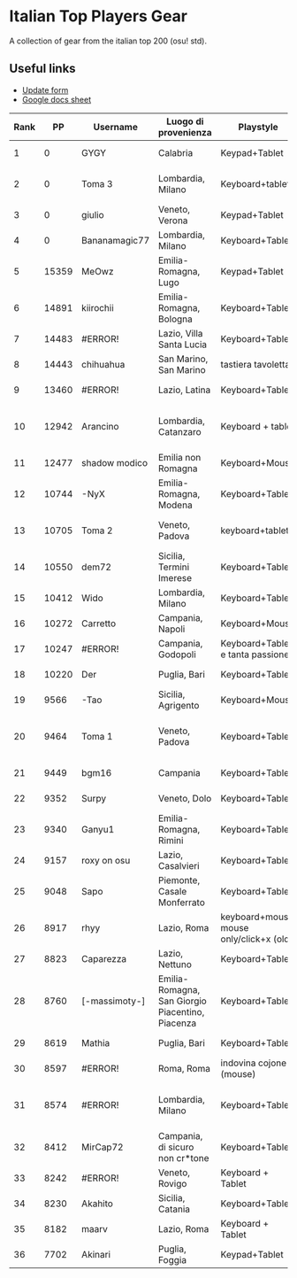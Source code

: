 # Italian Top Players Gear
A collection of gear from the italian top 200 (osu! std).

## Useful links
- [Update form](https://docs.google.com/forms/d/e/1FAIpQLSda6cfkVM5K-jvKprpvKbcX1vKcA1DMkJw6S2R79QjWjU0Qiw/viewform)
- [Google docs sheet](https://docs.google.com/spreadsheets/d/1bnU730-eG2OifO7ucLPpc2_z5B_ul11zTqyIPu8Uwm0)

[//]: # (Table)

|   Rank |    PP | Username      | Luogo di provenienza                             | Playstyle                                | Tap Style                                           | Tablet / Mouse       | Area / Filter / Sensitivity                                                                                                                              | Grip                                                                                                                                                                    | Keyboard                                      | Switch                             | osu! Resolution         | Skin                                                                                                                                                                |
|--------|-------|---------------|--------------------------------------------------|------------------------------------------|-----------------------------------------------------|----------------------|----------------------------------------------------------------------------------------------------------------------------------------------------------|-------------------------------------------------------------------------------------------------------------------------------------------------------------------------|-----------------------------------------------|------------------------------------|-------------------------|---------------------------------------------------------------------------------------------------------------------------------------------------------------------|
|      1 |     0 | GYGY          | Calabria                                         | Keypad+Tablet                            | Middle singletap                                    | CTH-480              | 77x49.56 1x                                                                                                                                              |                                                                                                                                                                         | NONO Keypad                                   | Cherry MX Brown                    | 1920x1080 Fullscreen    |                                                                                                                                                                     |
|      2 |     0 | Toma 3        | Lombardia, Milano                                | Keyboard+tablet                          | Singletap                                           | One by One Wacom 472 | Smoothing filter and Antichatter                                                                                                                         | https://cdn.discordapp.com/attachments/903678599742238790/1062180439185444894/rn_image_picker_lib_temp_8c056b6e-eca4-4f33-8ea2-7f9d54fa35d2.jpg                         | Corsair K55 RGB e Occasionalmente Ajazz       | Membrana e Red                     | 1920x1080 Windowed      | No                                                                                                                                                                  |
|      3 |     0 | giulio        | Veneto, Verona                                   | Keypad+Tablet                            | Index singletap/alt                                 | Wacom CTL 472        | https://cdn.discordapp.com/attachments/990625798379687986/1062333951651360878/areaefiltri.png                                                            |                                                                                                                                                                         | Amusing KeypadPro                             | Cherry MX Black                    | Fullscreen              | https://cdn.discordapp.com/attachments/990625798379687986/1062334870086484029/BubbleSkin20-03-20.osk                                                                |
|      4 |     0 | Bananamagic77 | Lombardia, Milano                                | Keyboard+Tablet                          | Full alt                                            | Ctl-672              | Area:80 x 45, Latenza:12ms 143hz, sens:x1                                                                                                                | https://cdn.discordapp.com/attachments/687459402990616648/1063619697540616222/IMG_0824.jpg                                                                              | Logitech k120                                 | Membrane Keyboard :/               | Fullscreen 1920 x 1080  | Whitecat v1                                                                                                                                                         |
|      5 | 15359 | MeOwz         | Emilia-Romagna, Lugo                             | Keypad+Tablet                            | Full Alt (Middle+Index)                             | CTH-690              | w105 h59.0625 x100 y35                                                                                                                                   | https://cdn.discordapp.com/attachments/609171497142976522/1062156346264408174/image.png                                                                                 | Keypad scrauso                                | Cherry MX Red (Silent[?])          | 1920x1080 Fullscreen    | https://skins.osuck.net/skins/863/download?v=0                                                                                                                      |
|      6 | 14891 | kiirochii     | Emilia-Romagna, Bologna                          | Keyboard+Tablet                          | Ring Middle + Index                                 | Wacom Bamboo CTH-470 | 112mm Forced aspect ratio                                                                                                                                | https://i.imgur.com/GeiuXI3.png                                                                                                                                         | hyperx alloy origins core                     | aqua                               | 1920x1080 fullscreen    | https://github.com/rudjx3/skins/blob/main/kiirochii.md                                                                                                              |
|      7 | 14483 | #ERROR!       | Lazio, Villa Santa Lucia                         | Keyboard+Tablet                          | Middle singletap                                    | Wacom CTL 472        | 77mm x 43.31mm, 12ms 1000hz smoothing, 3 1 0 1 anti chatter                                                                                              | https://cdn.discordapp.com/attachments/873357839555506178/1062380085216288900/IMG_20230110_153826.jpg                                                                   | HyperX Alloy Origins Core TKL                 | HyperX Red                         | 1920x1080 Full Screen   | https://drive.google.com/file/d/1Du_ci_HnpmX87roDG9BIEf3PS9znIUM5/view                                                                                              |
|      8 | 14443 | chihuahua     | San Marino, San Marino                           | tastiera tavoletta                       | singletap medio                                     | cth 480              | tra 90 e 112 proporzioni forzate                                                                                                                         | mi vergogno                                                                                                                                                             | hyperx                                        | aqua                               | schermo intero          | cambio skin di continuo                                                                                                                                             |
|      9 | 13460 | #ERROR!       | Lazio, Latina                                    | Keyboard+Tablet                          | Full alt                                            | One by wacom         | 84x47.25                                                                                                                                                 | https://cdn.discordapp.com/attachments/898215948841017414/1062153802398040165/WhatsApp_Image_2023-01-10_at_00.38.20.jpeg                                                | Hyperx                                        | Red                                | Fullscreen              | NM: https://www.mediafire.com/file/w75jeefmlbrxdxp/Aristia%2528Edit%2529.osk/file DT: https://www.mediafire.com/folder/p2tifa527ph2v/Rafis_Blu                      |
|     10 | 12942 | Arancino      | Lombardia, Catanzaro                             | Keyboard + tablet                        | alternate starting bursts with middle finger        | cth 480              | 71x71mm (cambio spesso), filtri: https://cdn.discordapp.com/attachments/670022622150393866/1062401561197805588/image.png                                 | https://cdn.discordapp.com/attachments/670022622150393866/1062401208507175022/PXL_20230110_160252205.jpg                                                                | GMMK Pro                                      | Cherry mx yellow cap               | fullscreen 1920,1080    | https://arancino.s-ul.eu/YWNponq0                                                                                                                                   |
|     11 | 12477 | shadow modico | Emilia non Romagna                               | Keyboard+Mouse                           | Ring index full alt                                 | G703                 | 800 dpi 1.6x in game                                                                                                                                     | https://imgur.com/arTimBW                                                                                                                                               | Ducky One 3                                   | MX Brown                           | Fullscreen 1920x1080    | aristia                                                                                                                                                             |
|     12 | 10744 | -NyX          | Emilia-Romagna, Modena                           | Keyboard+Tablet                          | Full alt                                            | Wacom ctl 472        | Area: 70x42mm, Tablet girato a 15° Filtri: Devocup antichatter, Latency e Antichatter Strength 10, antichatter multiplier 1, antichatter offset X=0, Y=1 | https://imgur.com/JlmMdY5                                                                                                                                               | HyperX Alloy Origins                          | HyperX Reds                        | (1920x1080) Fullscreen  | https://b.catgirlsare.sexy/Ix4N3i6h.osk                                                                                                                             |
|     13 | 10705 | Toma 2        | Veneto, Padova                                   | keyboard+tablet                          | middle index singletap and full alt                 | CTL-480              | 33mm x 36.95mm 18°                                                                                                                                       | https://imgur.com/a/2lkQFIk                                                                                                                                             | hyperx alloy origins 100%                     | hyperx red                         | 2560x1440               | https://drive.google.com/file/d/1mHcLnJnpR2gFhdOtZiELD2HnGKlATglY/view?usp=share_link                                                                               |
|     14 | 10550 | dem72         | Sicilia, Termini Imerese                         | Keyboard+Tablet                          | Singletap                                           | ctl-472              | foto                                                                                                                                                     | https://cdn.discordapp.com/attachments/777797021632561162/1063066865850646618/grip.jpg                                                                                  | Hyperx alloy origins                          | Red                                | 1920x1080 Fullscreen    | https://osuskins.net/skin/k38KhZg                                                                                                                                   |
|     15 | 10412 | Wido          | Lombardia, Milano                                | Keyboard+Tablet                          | Singletap Index                                     | CTL-472              | 96x57.37 1ms 4strength 1000hz                                                                                                                            | https://cdn.discordapp.com/attachments/1052742094470516748/1070760630858035230/IMG_20230202_184009766.jpg                                                               | Cooler Master                                 | Brown                              | 1920x1080 Fullscreen    | https://drive.google.com/file/d/1xpxtmAu3GFAtdp54-_mI3WfSSFX0r3oU/view?usp=sharing                                                                                  |
|     16 | 10272 | Carretto      | Campania, Napoli                                 | Keyboard+Mouse                           | Full alt                                            | Razer DeathAdder     | 1800 dpi 1x                                                                                                                                              | impossibile mi scoccio                                                                                                                                                  | una ducky ma non ricordo quale                | neg                                | fulscreen               | no. ti prego                                                                                                                                                        |
|     17 | 10247 | #ERROR!       | Campania, Godopoli                               | Keyboard+Tablet e tanta passione         | Full alt                                            | Wacom CTH 690        | 65mm x 40mm con 1.05x di sens                                                                                                                            | https://tommaso.s-ul.eu/ZTZoGukq                                                                                                                                        | Custom con PCB GK61X                          | Gateron Red                        | 1768x992 Fullscreen     | NM: https://tommaso.s-ul.eu/fIfA131t | DT: https://tommaso.s-ul.eu/MJSpwWx4                                                                                         |
|     18 | 10220 | Der           | Puglia, Bari                                     | Keyboard+Tablet                          | Middle (Main), Index                                | Intuos CTL-480       | https://i.imgur.com/8Va60DX.gif                                                                                                                          | https://i.imgur.com/9mimwPb.png                                                                                                                                         | Hyperx Alloy Origins                          | Red                                | 1920x1080 Full Screen   | No                                                                                                                                                                  |
|     19 |  9566 | -Tao          | Sicilia, Agrigento                               | Keyboard+Mouse                           | Full Alt                                            | Glorious Model D-    | 800 DPI, 2.2x                                                                                                                                            | https://prnt.sc/sk6Mrsmd_GYZ                                                                                                                                            | HyperX Alloy Origins Core                     | Cherry Mx Red                      | 1920x1080               | https://raw.githubusercontent.com/eranyoung/osuSkins/master/Skins/vv_idke_trail.osk                                                                                 |
|     20 |  9464 | Toma 1        | Veneto, Padova                                   | Keyboard+Tablet                          | Index middle full alt, a volte volte singletappo.   | Xp-Pen G640          | guarda il mio profilo                                                                                                                                    | https://cdn.discordapp.com/attachments/947826503691927613/1063503796216537158/Screenshot_20230113_180349_Gallery.jpg                                                    | HyperX Alloy Fps Pro (main), Durgod K320      | Cherry red (main), Cherry brown    | Fullscreen 1440p        | La cambio sempre, usate quella di LoreFox (che sarei io)^^                                                                                                          |
|     21 |  9449 | bgm16         | Campania                                         | Keyboard+Tablet                          | Middle singletap/alt                                | Wacom CTL-472        | https://imgur.com/CXZK89a                                                                                                                                |                                                                                                                                                                         | durgod taurus k320                            | Cherry MX Red                      | 1920x1080 (Fullscreen)  | no                                                                                                                                                                  |
|     22 |  9352 | Surpy         | Veneto, Dolo                                     | Keyboard+Tablet                          | index(main), middle                                 | Wacom CTL-471        | old: 87.08x75.32 ~ new:  100x56.25 (always had smoothing 10ms+)                                                                                          | https://cdn.discordapp.com/attachments/785745051556511765/926134400851255347/IMG_5100.jpg                                                                               | old: corsair strafe ~ new: hyperx             | always had red switches            | 1920x1080 (Fullscreen)  | https://drive.google.com/file/d/1MGx7QTD_nqv2y-pTAfxZv_nmfxdGaPB5/view?usp=sharing                                                                                  |
|     23 |  9340 | Ganyu1        | Emilia-Romagna, Rimini                           | Keyboard+Tablet                          | Index singletap/alt                                 | CTH-480              | 73.5 x 60.5 | Smoothing Filter 12ms 1000Hz, Antichatter 3 1 0 1                                                                                          | https://cdn.discordapp.com/attachments/821142349060505603/1062521119707512842/20230111_005831.jpg                                                                       | HyperX Alloy Origins Core                     | HyperX Red                         | 1920x1080 Fullscreen    | - Seoul V10 with Red Cursor https://gist.github.com/Fobxx/107e2bad2bf7312cd49431c696aac912                                                                          |
|     24 |  9157 | roxy on osu   | Lazio, Casalvieri                                | Keyboard+Tablet                          | index (main) middle                                 | one by wacom         | 66.4 x 45.24                                                                                                                                             | https://cdn.discordapp.com/attachments/988507418487033937/1062376553226440774/1673360697115.jpg                                                                         | hyperx alloy origins core                     | hyperx red switch                  | 1920x1080 (Fullscreen)  | https://skins.osuck.net/skins/1648?v=0                                                                                                                              |
|     25 |  9048 | Sapo          | Piemonte, Casale Monferrato                      | Keyboard+Tablet                          | Ring Index                                          | CTL-4100             | mrekk area lol                                                                                                                                           | https://ibb.co/2yJXNR0                                                                                                                                                  | HyperX 60%                                    | Red                                | FULLSCREEN              | https://www.reddit.com/r/OsuSkins/comments/t5ys5o/std_only_hdsd_karcher_skin_remake_tippy_gochiusa/                                                                 |
|     26 |  8917 | rhyy          | Lazio, Roma                                      | keyboard+mouse, mouse only/click+x (old) | index singletap/full alt                            | Logitech G303 SE     | 800 dpi, 1.27x in game                                                                                                                                   |                                                                                                                                                                         | Keychron Q3                                   | Jwick Black, TX long 55g           | fullscreen 1080p        | https://files.catbox.moe/ff777z.osk                                                                                                                                 |
|     27 |  8823 | Caparezza     | Lazio, Nettuno                                   | Keyboard+Tablet                          | Full alt                                            | Wacom CTL-472        | 66x53                                                                                                                                                    | https://cdn.discordapp.com/attachments/928750473249435788/1062136572033630238/rn_image_picker_lib_temp_4e8aba3f-44f8-4b50-a881-654307592693.jpg                         | HyperX Alloy Origins Core                     | HyperX Aqua switch                 | FULLSCREEN              | NM https://www.mediafire.com/file/sdks525y5ix8kb2/VAXEI_VALERIO_EDIT.osk/file, DT RAFIS OR https://www.mediafire.com/file/gsctttev8hgdw17/SYtho_edit_scola.osk/file |
|     28 |  8760 | [-massimoty-] | Emilia-Romagna, San Giorgio Piacentino, Piacenza | Keyboard+Tablet                          | Mix                                                 | Wacom Ctl-472        | https://imgur.com/a/sMAEBHJ                                                                                                                              | https://cdn.discordapp.com/attachments/932024049897463858/1071462903074529351/IMG_2551.jpg                                                                              | Hyperx Alloy Origins Full                     | Red                                | Fullscreen 1920x1080    | cambio skin di continuo                                                                                                                                             |
|     29 |  8619 | Mathia        | Puglia, Bari                                     | Keyboard+Tablet                          | Middle singletap                                    | CTL-480              | 45.43mm x 34.96mm                                                                                                                                        | come se tengo un martello in mano                                                                                                                                       | Corsair Strafe                                | Cherry mx red                      | 2k fullscreen           | https://mathya.it/skins                                                                                                                                             |
|     30 |  8597 | #ERROR!       | Roma, Roma                                       | indovina cojone (mouse)                  | default                                             | superlight           | 1100dpi x1                                                                                                                                               | no                                                                                                                                                                      | hyperx                                        | RED LIKE ROSES                     | native(1920x1080)       | neg                                                                                                                                                                 |
|     31 |  8574 | #ERROR!       | Lombardia, Milano                                | Keyboard+Tablet                          | Index middle a gargia di minchia, di solito alterno | Huion H1060P         | Area 90x58 | no filtri | 1x in-game sens                                                                                                                 | https://cdn.discordapp.com/attachments/810702231774035968/1070540110329815040/IMG_20230202_040313_948.jpg                                                               | GMMK Pro                                      | Tecsee Purple Panda                | 1920 x 1080 Fullscreen  | https://cdn.discordapp.com/attachments/777709893808291850/1064873917820452905/Jace_6.25.osk                                                                         |
|     32 |  8412 | MirCap72      | Campania, di sicuro non cr*tone                  | Keyboard+Tablet                          | full alt                                            | CTL-472              | https://media.discordapp.net/attachments/1014138759492685835/1062733498139553862/image.png?width=403&height=434                                          | https://media.discordapp.net/attachments/1014138759492685835/1062734105239879711/rn_image_picker_lib_temp_f6d509c0-29a4-47c4-8ded-85327e81ede6.jpg?width=325&height=433 | Corsair K63                                   | Cherry MX Red                      | 1920x1080 Fullscreen    | 50 euro                                                                                                                                                             |
|     33 |  8242 | #ERROR!       | Veneto, Rovigo                                   | Keyboard + Tablet                        | Middle Singletap                                    | Wacom CTL-4100       | 65mm x 40mm                                                                                                                                              | https://nyuh.s-ul.eu/rbTiEGva                                                                                                                                           | 5075S Shine-Through                           | Akko CS Wine White / Gateron Brown | 1920x1080 (full screen) | https://nyuhskins.carrd.co/                                                                                                                                         |
|     34 |  8230 | Akahito       | Sicilia, Catania                                 | Keyboard+Tablet                          | Ring Index                                          | ctl-480              | 1.0x 400dpi                                                                                                                                              | https://imgur.com/a/JAFyCvd                                                                                                                                             | KBD8X                                         | JWK ultimate black 62g             | 1920x1080 fullscreen    | https://mega.nz/file/VnAgSYIQ#e96D_PxAXcwhIJ97-QaPHj9rEQ6bLx_jM-VDRkaO4So                                                                                           |
|     35 |  8182 | maarv         | Lazio, Roma                                      | Keyboard + Tablet                        | Ring-Index                                          | Wacom CTL-672        | Area 85,72mm x 65,85mm, Filtri: lmao                                                                                                                     |                                                                                                                                                                         | devo cambiarla soon non so quale ho preso lol | Blue / Red                         | 1920x1080               | https://drive.google.com/drive/folders/1CRCumkSoArIKFHzA9NmzTEnhMoBOOk5-?usp=sharing                                                                                |
|     36 |  7702 | Akinari       | Puglia, Foggia                                   | Keypad+Tablet                            | Ring Index                                          | CTL-4100             | 110x70mm 1.0x                                                                                                                                            |                                                                                                                                                                         | Anne Pro 2                                    | Gateron Red                        | 1920x1080 (Fullscreen)  | https://akinariportal.xyz/users/4001304                                                                                                                             |